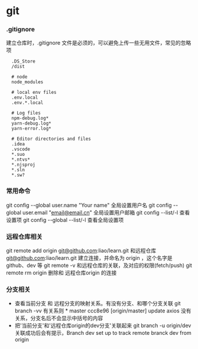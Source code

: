 # git


### .gitignore
建立仓库时，.gitignore 文件是必须的，可以避免上传一些无用文件，常见的忽略项
```shell
  .DS_Store
  /dist

  # node
  node_modules

  # local env files
  .env.local
  .env.*.local

  # Log files
  npm-debug.log*
  yarn-debug.log*
  yarn-error.log*

  # Editor directories and files
  .idea
  .vscode
  *.suo
  *.ntvs*
  *.njsproj
  *.sln
  *.sw?
```

### 常用命令
git config --global user.name "Your name"
  全局设置用户名
git config --global user.email "email@email.cn"
  全局设置用户邮箱
git config --list/-l
  查看设置项
git config --global --list/-l
  查看全局设置项

### 远程仓库相关
git remote add origin git@github.com:liao/learn.git
  和远程仓库 git@github.com:liao/learn.git 建立连接，并命名为 origin ，这个名字是 github、dev 等
git remote -v
  和远程仓库的关联，及对应的权限(fetch/push)
git remote rm origin
  删除和 远程仓库origin 的连接

### 分支相关
- 查看当前分支 和 远程分支的映射关系。有没有分支、和哪个分支关联
git branch -vv
  有关系则 * master ccc8e96 [origin/master] update axios
  没有关系，分支名后不会显示中括号的内容
- 把'当前分支'和'远程仓库origin的dev分支'关联起来
git branch -u origin/dev
  关联成功后会有提示，Branch dev set up to track remote branck dev from origin
